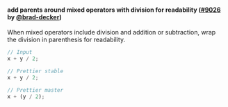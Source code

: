 #### add parents around mixed operators with division for readability ([#9026](https://github.com/prettier/prettier/pull/9026) by [@brad-decker](https://github.com/brad-decker))

When mixed operators include division and addition or subtraction, wrap the division in parenthesis for readability.

<!-- prettier-ignore -->
```jsx
// Input
x + y / 2;

// Prettier stable
x + y / 2;

// Prettier master
x + (y / 2);
```
